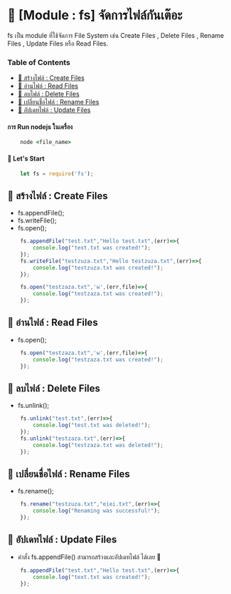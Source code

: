 # 🏮 [Module : fs] จัดการไฟล์กันเต๊อะ
fs เป็น module ที่ใช้จัดการ File System เช่น Create Files , Delete Files , Rename Files , Update Files หรือ Read Files.
### Table of Contents
- [🐣 สร้างไฟล์ : Create Files]()
- [🐣 อ่านไฟล์ : Read Files]()
- [🐣 ลบไฟล์ : Delete Files]()
- [🐣 เปลี่ยนชื่อไฟล์ : Rename Files]()
- [🐣 อัปเดทไฟล์ : Update Files]()

#### การ Run nodejs ในเครื่อง
```cmd
    node <file_name> 
```
#### 🎈 Let's Start
```javascript
    let fs = require('fs');
```

## 🐣 สร้างไฟล์ : Create Files
- fs.appendFile();
- fs.writeFile();
- fs.open();
```javascript
    fs.appendFile("test.txt","Hello test.txt",(err)=>{
        console.log("text.txt was created!");
    });
    fs.writeFile("testzuza.txt","Hello testzuza.txt",(err)=>{
        console.log("testzuza.txt was created!");
    });

    fs.open("testzaza.txt",'w',(err,file)=>{
        console.log("testzaza.txt was created!");
    });
```
## 🐣 อ่านไฟล์ : Read Files
- fs.open();
```javascript 
    fs.open("testzaza.txt",'w',(err,file)=>{
        console.log("testzaza.txt was created!");
    });
```
## 🐣 ลบไฟล์ : Delete Files
- fs.unlink();
```javascript
    fs.unlink("test.txt",(err)=>{
        console.log("test.txt was deleted!");
    });
    fs.unlink("testzaza.txt",(err)=>{
        console.log("testzaza.txt was deleted!");
    });
```
## 🐣 เปลี่ยนชื่อไฟล์ : Rename Files
- fs.rename();
```javascript
    fs.rename("testzuza.txt","eiei.txt",(err)=>{
        console.log("Renaming was successful!");
    });
```
## 🐣 อัปเดทไฟล์ : Update Files
- คำสั่ง fs.appendFile() สามารถสร้างและอัปเดทไฟล์ ได้เลย 🐥
```javascript
    fs.appendFile("test.txt","Hello test.txt",(err)=>{
        console.log("text.txt was created!");
    });
```